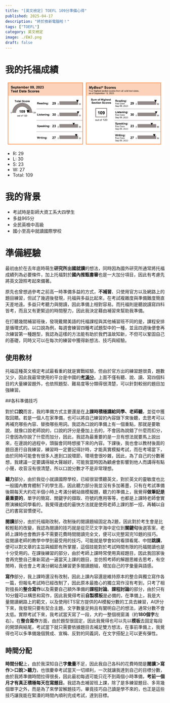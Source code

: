 ```yaml
---
title: "[英文檢定] TOEFL 109分準備心得"
published: 2025-04-17
description: "終於換新電腦啦！"
tags: ["TOEFL"]
category: 英文檢定
image: ./EWJ.png
draft: false
---
```


# 我的托福成績
![托福成績單](image.png)
- R: 29
- L: 30
- S: 23
- W: 27
- Total: 109
  
# 我的背景
- 考試時是彰師大資工系大四學生
- 多益965分
- 全民英檢中高級
- 國小至高中就讀國際學校

# 準備經驗

最初由於在去年底時萌生**研究所出國就讀**的想法，同時因為國外研究所通常將托福成績列為必要條件，加上托福對於**國內推甄書審**也是一大加分項目，因此有考慮先將英文證照考起來備著。  

原先也曾想過參考之前高一時準備多益的方式，**不補習**、只使用官方以及網路上的題目練習，但試了幾週後發現，托福與多益比起來，在考試複雜度與準備難度簡直天差地遠。多益只考聽力與閱讀，因此準備上相對容易。而托福則是聽說讀寫四科皆考，而且又有更緊迫的時間壓力，因此我決定藉由補習來幫助我準備。  

在打聽幾間補習班後，發現戴爾美語的托福課程與其他補習班不同的是，課程安排是循環式的。以口說為例，每週會練習四種考試題型中的一種，並且四週後便會再次練習第一種題型，我認為這樣的方法能有助於我們溫故知新，不但可以鞏固自己的基礎，同時又可以在每次的練習中獲得新想法、技巧與經驗。

## 使用教材

托福這種英文檢定考試最看重的就是實戰經驗，但由於官方出的練習題很貴，題數又少，因此我最常使用的平台是中國的[**考滿分**](https://toefl.kmf.com)。上面不僅有聽、說、讀、寫四個科目的大量練習題外，也依照題型、難易度等分類得很清楚，可以針對較弱的題目加強練習。

##各科準備技巧

對於**口說**而言，我的準備方式主要還是在**上課時積極講給同學、老師聽**，並從中獲取回饋。若是一個人在家準備，也可以將自己練習的內容錄下來後聽，去思考可以再補充哪些內容、替換哪些用詞。我認為口說的準備上有一個重點，那就是要敢說，就像口說老師說的，口說的評分是疊加上去的，不會因為說錯了什麼而扣分，只會因為你說了什麼而加分，因此，我認為最重要的是一旦有想法就要馬上說出來，在邊說的過程中，頭腦會同時想接下來的內容。下課後，我也會以教材後面的題目進行自我練習，練習時一定要記得計時，才能真實模擬考試，而在考場當下，由於同時可能會有很多人進到口說環節，環境會很吵雜，因此，為了自己的分數著想，我建議一定要講得越大聲越好，可能我當時因為顧慮會影響到他人而講得有點小聲，收音沒有很清楚，所以口說分數才不是非常理想。  

**聽力**部分，由於我從小就讀國際學校，已經很習慣聽英文，對於英文的靈敏度也比一般國內教育體制下的學生高，因此聽力部分我並沒有多加著墨，只有在考試準備後期每天大約花半個小時上考滿分網站做模擬題，聽力的準備上，我覺得**做筆記是最重要的**，單字的簡寫、關鍵字的擷取、符號的應用等等，也都是上課時老師會實際演練給同學看的，我覺得速成的最快方法就是使用老師上課的那一招，再輔以自己的書寫習慣便可。  

**閱讀**部分，由於托福剛改制，改制後的閱讀題組固定為2題，因此對於考生會是比較輕鬆的改變，我認為閱讀的技巧就是從茫茫文字海中定位到**關鍵句**後選答案，老師上課時也會教許多不需要花費時間閱讀完全文，便可以完整寫完10題的技巧。從閱讀老師的教學中學到最受用的技巧，可能就是學會如何看頭看尾、中間**跳讀**，便可以對文章的主旨與細節有所掌握，這個技能對於考試時間有限的托福閱讀也是十分受用的。在課後練習的部分，由於考師上課時常使用真經題目，因此我回家後會再完整自己重新寫過一遍當天上課的題目，並仿照考師的解題思維去思考，有空閒時，我也會上考滿分網站去練習更多閱讀題組，增加自己的字彙量與語感。  

**寫作**部分，我上課時還沒有改制，因此上課內容還是維持原本的整合與獨立寫作各一篇，但報名考試時已經改制了，因此原本最擔心的獨立寫作沒有考到，只考了相對擅長的**整合寫作**以及需要自己額外準備的**課程討論**。**課程討論**的部分，由於只有10分鐘可以構思和寫作，因此我覺得考前**自製模板**是必備的，在準備上，我是大量閱讀網路上的範文，以及使用ETS官方提供的AI模擬分數的工具去練習，AI評分下來，我發現只要有契合主題，文字數量足夠且有闡明自己的想法，通常分數不會太低。實際考試下來，我考試當天寫了一段，大約一整個視窗滿（約**180個字**左右）。在**整合寫作**方面，由於題型很固定，因此我覺得也可以先以**模板**去固定每段的開頭與結尾，考試當下就只需要依據題目去補足雙方想法，在事前準備上，我覺得也可以多準備幾個贊成、宣稱、反對的同義詞，在文字搭配上可以更有彈性。

## 時間分配

**時間分配**上，由於我深知自己**字彙量**不足，因此我自己各科的花費時間是**閱讀＞寫作＞口說＞聽力**，也很慶幸考試當天一切順利，一次就讓我達到自己的目標分數，由於我將準備時間拉得很長，因此最初每週可能只花不到兩個小時準備，**考前一個月才有真正積極每天在寫題目**。我認為去補習班上課，除了是多練習題目、多背幾個單字之外，而是為了來學習解題技巧，畢竟技巧自己讀是學不來的，也正是這些技巧讓我能在緊湊的時間內順利完成考試，達到目標。